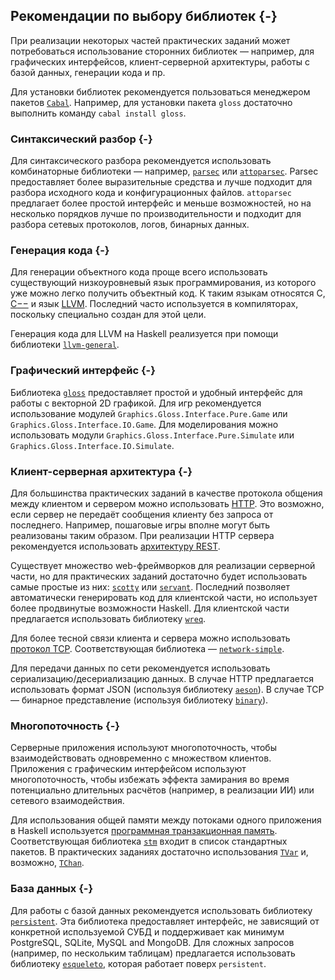 Рекомендации по выбору библиотек {-}
--------------------------------

При реализации некоторых частей практических заданий может потребоваться
использование сторонних библиотек — например, для графических интерфейсов,
клиент-серверной архитектуры, работы с базой данных, генерации кода и пр.

Для установки библиотек рекомендуется пользоваться менеджером пакетов [`Cabal`](https://www.haskell.org/cabal/).
Например, для установки пакета `gloss` достаточно выполнить команду `cabal install gloss`.

### Синтаксический разбор {-}

Для синтаксического разбора рекомендуется использовать комбинаторные библиотеки —
например, [`parsec`](https://hackage.haskell.org/package/parsec) или [`attoparsec`](https://hackage.haskell.org/package/attoparsec).
Parsec предоставляет более выразительные средства и лучше подходит для разбора исходного кода и конфигурационных файлов.
`attoparsec` предлагает более простой интерфейс и меньше возможностей, но на несколько порядков лучше по производительности
и подходит для разбора сетевых протоколов, логов, бинарных данных.

### Генерация кода {-}

Для генерации объектного кода проще всего использовать существующий низкоуровневый
язык программирования, из которого уже можно легко получить объектный код. К таким языкам
относятся C, [C$--$](https://ru.wikipedia.org/wiki/C--) и язык [LLVM](https://ru.wikipedia.org/wiki/Low_Level_Virtual_Machine).
Последний часто используется в компиляторах, поскольку специально создан для этой цели.

Генерация кода для LLVM на Haskell реализуется при помощи библиотеки
[`llvm-general`](https://hackage.haskell.org/package/llvm-general).

### Графический интерфейс {-}

Библиотека [`gloss`](https://hackage.haskell.org/package/gloss) предоставляет простой и удобный интерфейс для работы с векторной 2D графикой.
Для игр рекомендуется использование модулей `Graphics.Gloss.Interface.Pure.Game` или `Graphics.Gloss.Interface.IO.Game`.
Для моделирования можно использовать модули `Graphics.Gloss.Interface.Pure.Simulate` или `Graphics.Gloss.Interface.IO.Simulate`.

### Клиент-серверная архитектура {-}

Для большинства практических заданий в качестве протокола общения между клиентом и сервером
можно использовать [HTTP](https://ru.wikipedia.org/wiki/HTTP). Это возможно, если сервер не передаёт сообщения клиенту без запроса от последнего.
Например, пошаговые игры вполне могут быть реализованы таким образом. При реализации HTTP сервера рекомендуется
использовать [архитектуру REST](https://ru.wikipedia.org/wiki/REST).

Существует множество web-фреймворков для реализации серверной части, но для практических заданий
достаточно будет использовать самые простые из них:
[`scotty`](http://hackage.haskell.org/package/scotty) или [`servant`](http://haskell-servant.github.io).
Последний позволяет автоматически генерировать код для клиентской части, но использует более продвинутые
возможности Haskell.
Для клиентской части предлагается использовать библиотеку [`wreq`](http://www.serpentine.com/wreq/).

Для более тесной связи клиента и сервера можно использовать [протокол TCP](https://ru.wikipedia.org/wiki/TCP).
Соответствующая библиотека — [`network-simple`](https://hackage.haskell.org/package/network-simple).

Для передачи данных по сети рекомендуется использовать сериализацию/десериализацию данных. В случае HTTP
предлагается использовать формат JSON (используя библиотеку [`aeson`](https://hackage.haskell.org/package/aeson)).
В случае TCP — бинарное представление (используя библиотеку [`binary`](https://hackage.haskell.org/package/binary)).

### Многопоточность {-}

Серверные приложения используют многопоточность, чтобы взаимодействовать одновременно с множеством клиентов.
Приложения с графическим интерфейсом используют многопоточность, чтобы избежать эффекта замирания во
время потенциально длительных расчётов (например, в реализации ИИ) или сетевого взаимодействия.

Для использования общей памяти между потоками одного приложения в Haskell используется
[программная транзакционная память](https://ru.wikipedia.org/wiki/Программная_транзакционная_память).
Соответствующая библиотека [`stm`](https://hackage.haskell.org/package/stm) входит в список стандартных пакетов.
В практических заданиях достаточно использования [`TVar`](https://hackage.haskell.org/package/stm/docs/Control-Concurrent-STM-TVar.html)
и, возможно, [`TChan`](https://hackage.haskell.org/package/stm/docs/Control-Concurrent-STM-TChan.html).

### База данных {-}

Для работы с базой данных рекомендуется использовать библиотеку [`persistent`](https://hackage.haskell.org/package/persistent).
Эта библиотека предоставляет интерфейс, не зависящий от конкретной используемой СУБД и поддерживает
как минимум PostgreSQL, SQLite, MySQL and MongoDB. Для сложных запросов (например, по нескольким таблицам)
предлагается использовать библиотеку [`esqueleto`](https://hackage.haskell.org/package/esqueleto), которая работает поверх `persistent`.

